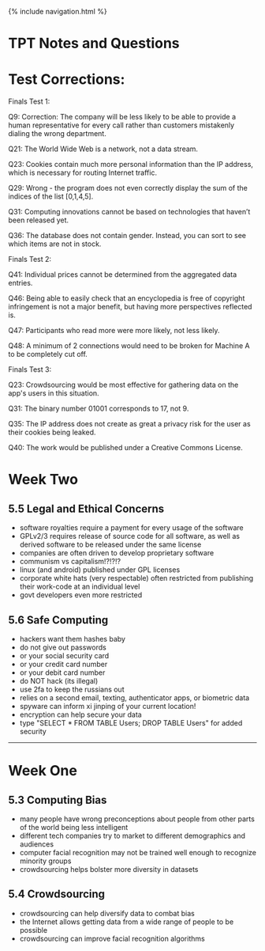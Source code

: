 {% include navigation.html %}

# TPT Notes and Questions

# Test Corrections:

Finals Test 1:

Q9: Correction: The company will be less likely to be able to provide a human representative for every call rather than customers mistakenly dialing the wrong department.

Q21: The World Wide Web is a network, not a data stream.

Q23: Cookies contain much more personal information than the IP address, which is necessary for routing Internet traffic.

Q29: Wrong - the program does not even correctly display the sum of the indices of the list [0,1,4,5].

Q31: Computing innovations cannot be based on technologies that haven’t been released yet.

Q36: The database does not contain gender. Instead, you can sort to see which items are not in stock.

Finals Test 2:

Q41: Individual prices cannot be determined from the aggregated data entries.

Q46: Being able to easily check that an encyclopedia is free of copyright infringement is not a major benefit, but having more perspectives reflected is.

Q47: Participants who read more were more likely, not less likely.

Q48: A minimum of 2 connections would need to be broken for Machine A to be completely cut off.

Finals Test 3:

Q23: Crowdsourcing would be most effective for gathering data on the app's users in this situation.

Q31: The binary number 01001 corresponds to 17, not 9.

Q35: The IP address does not create as great a privacy risk for the user as their cookies being leaked.

Q40: The work would be published under a Creative Commons License.

# Week Two

## 5.5 Legal and Ethical Concerns

- software royalties require a payment for every usage of the software
- GPLv2/3 requires release of source code for all software, as well as derived software to be released under the same license
- companies are often driven to develop proprietary software
- communism vs capitalism!?!?!?
- linux (and android) published under GPL licenses
- corporate white hats (very respectable) often restricted from publishing their work-code at an individual level
- govt developers even more restricted

## 5.6 Safe Computing

- hackers want them hashes baby
- do not give out passwords
- or your social security card
- or your credit card number
- or your debit card number
- do NOT hack (its illegal)
- use 2fa to keep the russians out
- relies on a second email, texting, authenticator apps, or biometric data
- spyware can inform xi jinping of your current location!
- encryption can help secure your data
- type "SELECT * FROM TABLE Users; DROP TABLE Users" for added security


--------
# Week One 

## 5.3 Computing Bias
- many people have wrong preconceptions about people from other parts of the world being less intelligent
- different tech companies try to market to different demographics and audiences
- computer facial recognition may not be trained well enough to recognize minority groups
- crowdsourcing helps bolster more diversity in datasets

## 5.4 Crowdsourcing

- crowdsourcing can help diversify data to combat bias
- the Internet allows getting data from a wide range of people to be possible
- crowdsourcing can improve facial recognition algorithms
